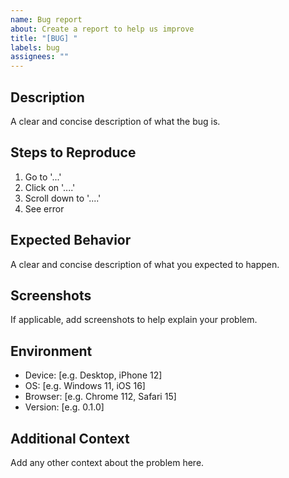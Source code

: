 ```yaml
---
name: Bug report
about: Create a report to help us improve
title: "[BUG] "
labels: bug
assignees: ""
---
```


## Description

A clear and concise description of what the bug is.

## Steps to Reproduce

1. Go to '...'
2. Click on '....'
3. Scroll down to '....'
4. See error

## Expected Behavior

A clear and concise description of what you expected to happen.

## Screenshots

If applicable, add screenshots to help explain your problem.

## Environment

- Device: [e.g. Desktop, iPhone 12]
- OS: [e.g. Windows 11, iOS 16]
- Browser: [e.g. Chrome 112, Safari 15]
- Version: [e.g. 0.1.0]

## Additional Context

Add any other context about the problem here.
